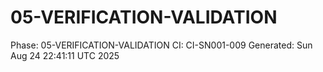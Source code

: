 # 05-VERIFICATION-VALIDATION
Phase: 05-VERIFICATION-VALIDATION
CI: CI-SN001-009
Generated: Sun Aug 24 22:41:11 UTC 2025
